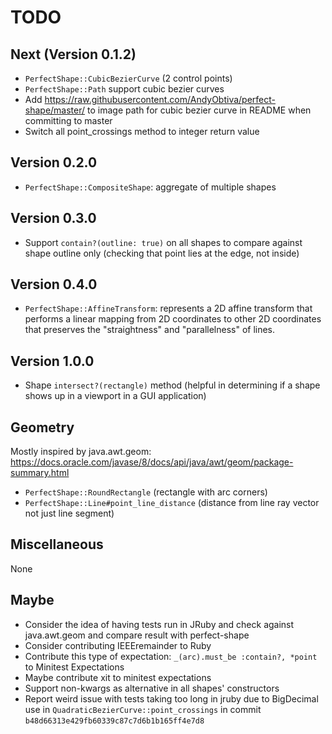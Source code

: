 # TODO

## Next (Version 0.1.2)

- `PerfectShape::CubicBezierCurve` (2 control points)
- `PerfectShape::Path` support cubic bezier curves
- Add https://raw.githubusercontent.com/AndyObtiva/perfect-shape/master/ to image path for cubic bezier curve in README when committing to master
- Switch all point_crossings method to integer return value

## Version 0.2.0

- `PerfectShape::CompositeShape`: aggregate of multiple shapes

## Version 0.3.0

- Support `contain?(outline: true)` on all shapes to compare against shape outline only (checking that point lies at the edge, not inside)

## Version 0.4.0

- `PerfectShape::AffineTransform`: represents a 2D affine transform that performs a linear mapping from 2D coordinates to other 2D coordinates that preserves the "straightness" and "parallelness" of lines.

## Version 1.0.0

- Shape `intersect?(rectangle)` method (helpful in determining if a shape shows up in a viewport in a GUI application)

## Geometry

Mostly inspired by java.awt.geom: https://docs.oracle.com/javase/8/docs/api/java/awt/geom/package-summary.html

- `PerfectShape::RoundRectangle` (rectangle with arc corners)
- `PerfectShape::Line#point_line_distance` (distance from line ray vector not just line segment)

## Miscellaneous

None

## Maybe

- Consider the idea of having tests run in JRuby and check against java.awt.geom and compare result with perfect-shape
- Consider contributing IEEEremainder to Ruby
- Contribute this type of expectation: `_(arc).must_be :contain?, *point` to Minitest Expectations
- Maybe contribute xit to minitest expectations
- Support non-kwargs as alternative in all shapes' constructors
- Report weird issue with tests taking too long in jruby due to BigDecimal use in `QuadraticBezierCurve::point_crossings` in commit `b48d66313e429fb60339c87c7d6b1b165ff4e7d8`
